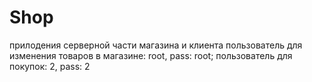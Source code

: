 # Shop
прилодения серверной части магазина и клиента
пользователь для изменения товаров в магазине: root, pass: root;
пользователь для покупок: 2, pass: 2
